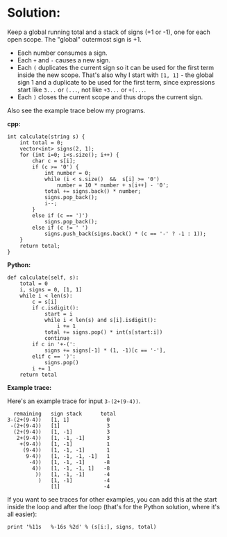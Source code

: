 # Solution:
Keep a global running total and a stack of signs (+1 or -1), one for each open scope. The "global" outermost sign is +1.

- Each number consumes a sign.
- Each `+` and `-` causes a new sign.
- Each `(` duplicates the current sign so it can be used for the first term inside the new scope. That's also why I start with `[1, 1]` - the global sign 1 and a duplicate to be used for the first term, since expressions start like `3...` or `(...`, not like `+3...` or `+(...`.
- Each `)` closes the current scope and thus drops the current sign.

Also see the example trace below my programs.

**cpp:**

    int calculate(string s) {
        int total = 0;
        vector<int> signs(2, 1);
        for (int i=0; i<s.size(); i++) {
            char c = s[i];
            if (c >= '0') {
                int number = 0;
                while (i < s.size()  &&  s[i] >= '0')
                    number = 10 * number + s[i++] - '0';
                total += signs.back() * number;
                signs.pop_back();
                i--;
            }
            else if (c == ')')
                signs.pop_back();
            else if (c != ' ')
                signs.push_back(signs.back() * (c == '-' ? -1 : 1));
        }
        return total;
    }

**Python:**

    def calculate(self, s):
        total = 0
        i, signs = 0, [1, 1]
        while i < len(s):
            c = s[i]
            if c.isdigit():
                start = i
                while i < len(s) and s[i].isdigit():
                    i += 1
                total += signs.pop() * int(s[start:i])
                continue
            if c in '+-(':
                signs += signs[-1] * (1, -1)[c == '-'],
            elif c == ')':
                signs.pop()
            i += 1
        return total

**Example trace:**

Here's an example trace for input `3-(2+(9-4))`.

      remaining   sign stack      total
    3-(2+(9-4))   [1, 1]            0
     -(2+(9-4))   [1]               3
      (2+(9-4))   [1, -1]           3
       2+(9-4))   [1, -1, -1]       3
        +(9-4))   [1, -1]           1
         (9-4))   [1, -1, -1]       1
          9-4))   [1, -1, -1, -1]   1
           -4))   [1, -1, -1]      -8
            4))   [1, -1, -1, 1]   -8
             ))   [1, -1, -1]      -4
              )   [1, -1]          -4
                  [1]              -4

If you want to see traces for other examples, you can add this at the start inside the loop and after the loop (that's for the Python solution, where it's all easier):

    print '%11s   %-16s %2d' % (s[i:], signs, total)
